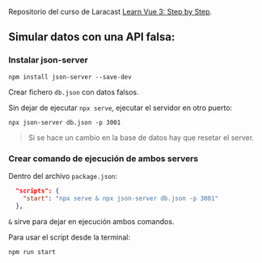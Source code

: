 Repositorio del curso de Laracast [Learn Vue 3: Step by Step](https://laracasts.com/series/learn-vue-3-step-by-step).

## Simular datos con una API falsa:

### Instalar json-server

```shell
npm install json-server --save-dev
```

Crear fichero `db.json` con datos falsos.

Sin dejar de ejecutar `npx serve`, ejecutar el servidor en otro puerto:

```shell
npx json-server db.json -p 3001
```
> Si se hace un cambio en la base de datos hay que resetar el server.

### Crear comando de ejecución de ambos servers

Dentro del archivo `package.json`:

```json
  "scripts": {
    "start": "npx serve & npx json-server db.json -p 3001"
  },
```
`&` sirve para dejar en ejecución ambos comandos.

Para usar el script desde la terminal:

```shell
npm run start
```
